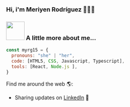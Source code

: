 ### Hi, i'm Meriyen Rodríguez 👋👩‍💻 


### <img src="https://media.giphy.com/media/VgCDAzcKvsR6OM0uWg/giphy.gif" width="50"> A little more about me...  

```javascript
const myrg15 = {
  pronouns: "she" | "her",
  code: [HTML5, CSS, Javascript, Typescript],
  tools: [React, Node.js ],
}
```
Find me around the web 🌎:
- Sharing updates on <a href="https://www.linkedin.com/in/meriyen-rodr%C3%ADguez-0312ba6a/">LinkedIn</a> 💼


<!--
**myrg15/myrg15** is a ✨ _special_ ✨ repository because its `README.md` (this file) appears on your GitHub profile.

Here are some ideas to get you started:

- 🔭 I’m currently working on ...
- 🌱 I’m currently learning ...
- 👯 I’m looking to collaborate on ...
- 🤔 I’m looking for help with ...
- 💬 Ask me about ...
- 📫 How to reach me: ...
- 😄 Pronouns: ...
- ⚡ Fun fact: ...
-->
